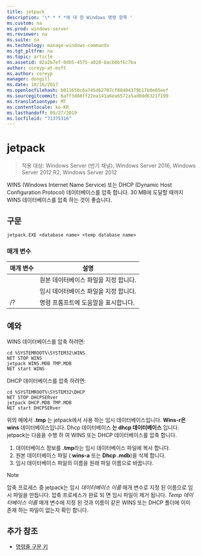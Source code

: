 ```yaml
---
title: jetpack
description: '\* * * *에 대 한 Windows 명령 항목 '
ms.custom: na
ms.prod: windows-server
ms.reviewer: na
ms.suite: na
ms.technology: manage-windows-commands
ms.tgt_pltfrm: na
ms.topic: article
ms.assetid: 82a2b7ef-0db5-4575-a028-8acb0bf6c7ba
author: coreyp-at-msft
ms.author: coreyp
manager: dongill
ms.date: 10/16/2017
ms.openlocfilehash: b011658c6a745d62707cf88404379b17b0e05eef
ms.sourcegitcommit: 6aff3d88ff22ea141a6ea6572a5ad8dd6321f199
ms.translationtype: MT
ms.contentlocale: ko-KR
ms.lasthandoff: 09/27/2019
ms.locfileid: "71375316"
---
```

# <a name="jetpack"></a>jetpack

>적용 대상: Windows Server (반기 채널), Windows Server 2016, Windows Server 2012 R2, Windows Server 2012

WINS (Windows Internet Name Service) 또는 DHCP (Dynamic Host Configuration Protocol) 데이터베이스를 압축 합니다. 30 MB에 도달할 때까지 WINS 데이터베이스를 압축 하는 것이 좋습니다. 

## <a name="syntax"></a>구문
```
jetpack.EXE <database name> <temp database name>
```

### <a name="parameters"></a>매개 변수
|매개 변수|설명|
|-------|--------|
|<database name>|원본 데이터베이스 파일을 지정 합니다.|
|<temp database name>|임시 데이터베이스 파일을 지정 합니다.|
|/?|명령 프롬프트에 도움말을 표시합니다.|

## <a name="BKMK_Examples"></a>예와
WINS 데이터베이스를 압축 하려면:
```
cd %SYSTEMROOT%\SYSTEM32\WINS
NET STOP WINS
jetpack WINS.MDB TMP.MDB
NET start WINS
```
DHCP 데이터베이스를 압축 하려면:
```
cd %SYSTEMROOT%\SYSTEM32\DHCP
NET STOP DHCPSERver
jetpack DHCP.MDB TMP.MDB
NET start DHCPSERver
```
위의 예에서 **.tmp** 는 jetpack에서 사용 하는 임시 데이터베이스입니다. **Wins-r은 wins** 데이터베이스입니다. Dhcp 데이터베이스 **는 dhcp 데이터베이스** 입니다.
jetpack는 다음을 수행 하 여 WINS 또는 DHCP 데이터베이스를 압축 합니다.
1.  데이터베이스 정보를 **.tmp**라는 임시 데이터베이스 파일에 복사 합니다.
2.  원본 데이터베이스 파일 ( **wins-a** 또는 **Dhcp .mdb**)을 삭제 합니다.
3.  임시 데이터베이스 파일의 이름을 원래 파일 이름으로 바꿉니다.

> [!NOTE]
> 압축 프로세스 중 jetpack는 임시 *데이터베이스 이름* 매개 변수로 지정 된 이름으로 임시 파일을 만듭니다. 압축 프로세스가 완료 되 면 임시 파일이 제거 됩니다. *Temp 데이터베이스 이름* 매개 변수에 지정 된 것과 이름이 같은 WINS 또는 DHCP 폴더에 이미 존재 하는 파일이 없는지 확인 합니다.

## <a name="additional-references"></a>추가 참조
-   [명령줄 구문 키](command-line-syntax-key.md)
